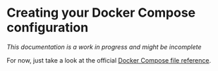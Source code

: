 Creating your Docker Compose configuration
==========================================

*This documentation is a work in progress and might be incomplete*

For now, just take a look at the official [Docker Compose file reference](https://docs.docker.com/compose/compose-file/).
